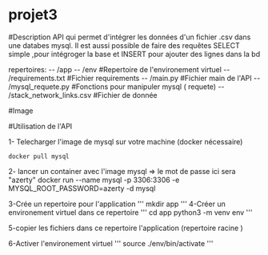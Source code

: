 # projet3

#Description 
API qui permet d'intégrer les données d'un fichier .csv dans une databes mysql.
Il est aussi possible de faire des requêtes SELECT simple ,pour intégroger la base et INSERT pour ajouter des lignes dans la bd

repertoires:
-- /app
--    /env                        #Repertoire de l'environement virtuel
--    /requirements.txt           #Fichier requirements
--    /main.py                    #Fichier main de l'API
--    /mysql_requete.py           #Fonctions pour manipuler mysql ( requete)
--    /stack_network_links.csv    #Fichier de donnée 

#Image 

#Utilisation de l'API

1- Telecharger l'image de mysql sur votre machine (docker nécessaire) 
```
docker pull mysql
```

2- lancer un container avec l'image mysql => le mot de passe ici sera "azerty"
docker run --name mysql -p 3306:3306 -e MYSQL_ROOT_PASSWORD=azerty -d mysql

3-Crée un repertoire pour l'application 
'''
mkdir app
'''
4-Créer un environement virtuel dans ce repertoire 
'''
cd app
python3 -m venv env
'''

5-copier les fichiers dans ce repertoire l'application (repertoire racine ) 

6-Activer l'environement virtuel 
'''
source ./env/bin/activate
'''
